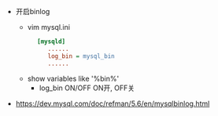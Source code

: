 * 开启binlog
    * vim mysql.ini
    ```ini
          [mysqld] 
             ...... 
             log_bin = mysql_bin 
             ...... 
    ```
    * show variables like  '%bin%'
        * log_bin ON/OFF  ON开, OFF关

* https://dev.mysql.com/doc/refman/5.6/en/mysqlbinlog.html
        